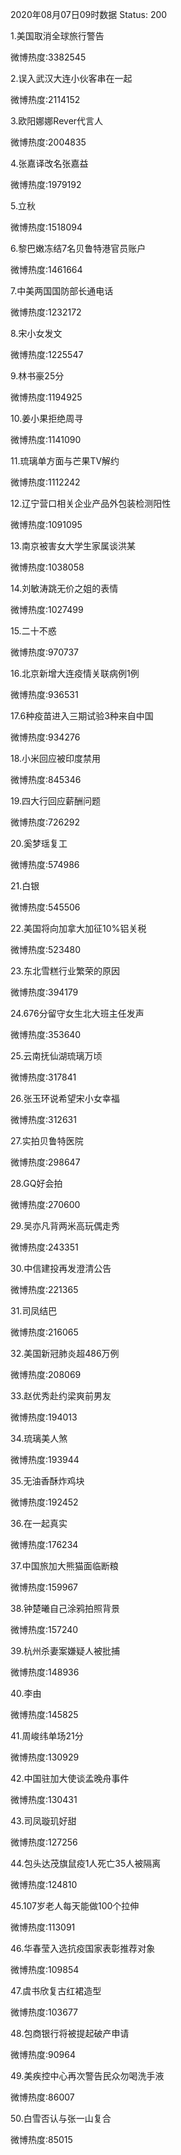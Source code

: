 2020年08月07日09时数据
Status: 200

1.美国取消全球旅行警告

微博热度:3382545

2.误入武汉大连小伙客串在一起

微博热度:2114152

3.欧阳娜娜Rever代言人

微博热度:2004835

4.张嘉译改名张嘉益

微博热度:1979192

5.立秋

微博热度:1518094

6.黎巴嫩冻结7名贝鲁特港官员账户

微博热度:1461664

7.中美两国国防部长通电话

微博热度:1232172

8.宋小女发文

微博热度:1225547

9.林书豪25分

微博热度:1194925

10.姜小果拒绝周寻

微博热度:1141090

11.琉璃单方面与芒果TV解约

微博热度:1112242

12.辽宁营口相关企业产品外包装检测阳性

微博热度:1091095

13.南京被害女大学生家属谈洪某

微博热度:1038058

14.刘敏涛跳无价之姐的表情

微博热度:1027499

15.二十不惑

微博热度:970737

16.北京新增大连疫情关联病例1例

微博热度:936531

17.6种疫苗进入三期试验3种来自中国

微博热度:934276

18.小米回应被印度禁用

微博热度:845346

19.四大行回应薪酬问题

微博热度:726292

20.奚梦瑶复工

微博热度:574986

21.白银

微博热度:545506

22.美国将向加拿大加征10%铝关税

微博热度:523480

23.东北雪糕行业繁荣的原因

微博热度:394179

24.676分留守女生北大班主任发声

微博热度:353640

25.云南抚仙湖琉璃万顷

微博热度:317841

26.张玉环说希望宋小女幸福

微博热度:312631

27.实拍贝鲁特医院

微博热度:298647

28.GQ好会拍

微博热度:270600

29.吴亦凡背两米高玩偶走秀

微博热度:243351

30.中信建投再发澄清公告

微博热度:221365

31.司凤结巴

微博热度:216065

32.美国新冠肺炎超486万例

微博热度:208069

33.赵优秀赴约梁爽前男友

微博热度:194013

34.琉璃美人煞

微博热度:193944

35.无油香酥炸鸡块

微博热度:192452

36.在一起真实

微博热度:176234

37.中国旅加大熊猫面临断粮

微博热度:159967

38.钟楚曦自己涂鸦拍照背景

微博热度:157240

39.杭州杀妻案嫌疑人被批捕

微博热度:148936

40.李由

微博热度:145825

41.周峻纬单场21分

微博热度:130929

42.中国驻加大使谈孟晚舟事件

微博热度:130431

43.司凤璇玑好甜

微博热度:127256

44.包头达茂旗鼠疫1人死亡35人被隔离

微博热度:124810

45.107岁老人每天能做100个拉伸

微博热度:113091

46.华春莹入选抗疫国家表彰推荐对象

微博热度:109854

47.虞书欣复古红裙造型

微博热度:103677

48.包商银行将被提起破产申请

微博热度:90964

49.美疾控中心再次警告民众勿喝洗手液

微博热度:86007

50.白雪否认与张一山复合

微博热度:85015

